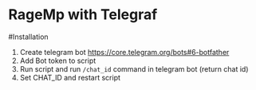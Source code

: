 # RageMp with Telegraf

#Installation

1) Create telegram bot https://core.telegram.org/bots#6-botfather
2) Add Bot token to script
3) Run script and run `/chat_id` command in telegram bot (return chat id)
4) Set CHAT_ID and restart script